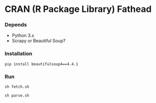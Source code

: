 # CRAN (R Package Library) Fathead

### Depends

- Python 3.x
- Scrapy or Beautiful Soup?

### Installation

`pip install beautifulsoup4==4.4.1`

### Run

`sh fetch.sh`

`sh parse.sh`
